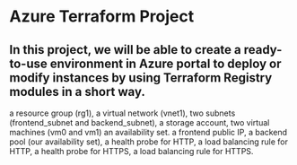 # Azure Terraform Project



## In this project, we will be able to create a ready-to-use environment in Azure portal to deploy or modify instances by using Terraform Registry modules in a short way.    
a resource group (rg1),
a virtual network (vnet1),
two subnets (frontend_subnet and backend_subnet),
a storage account,
two virtual machines (vm0 and vm1) an availability set.
a frontend public IP,
a backend pool (our availability set),
a health probe for HTTP,
a load balancing rule for HTTP,
a health probe for HTTPS,
a load balancing rule for HTTPS.
